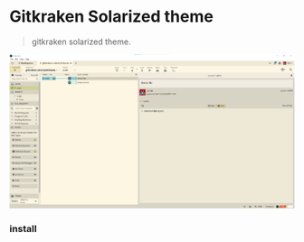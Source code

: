 # Gitkraken Solarized theme 
> gitkraken solarized theme.

![screen shot](https://raw.githubusercontent.com/shblue21/gitkraken-solarized-theme/main/gitkraken-solarized-theme.png)

### install
